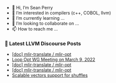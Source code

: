- 👋 Hi, I’m Sean Perry
- 👀 I’m interested in compilers (c++, COBOL, llvm)
- 🌱 I’m currently learning ...
- 💞️ I’m looking to collaborate on ...
- 📫 How to reach me ...

<!---
s66perry/s66perry is a ✨ special ✨ repository because its `README.md` (this file) appears on your GitHub profile.
You can click the Preview link to take a look at your changes.
--->
### 📕 Latest LLVM Discourse Posts

<!-- DISCOURSE-LLVM:START -->
- [[doc] mlir-translate / mlir-opt](https://discourse.llvm.org/t/doc-mlir-translate-mlir-opt/60751/6)
- [Loop Opt WG Meeting on March 9, 2022](https://discourse.llvm.org/t/loop-opt-wg-meeting-on-march-9-2022/60779/1)
- [[doc] mlir-translate / mlir-opt](https://discourse.llvm.org/t/doc-mlir-translate-mlir-opt/60751/5)
- [[doc] mlir-translate / mlir-opt](https://discourse.llvm.org/t/doc-mlir-translate-mlir-opt/60751/4)
- [Scalable vectors support for shuffles](https://discourse.llvm.org/t/scalable-vectors-support-for-shuffles/60772/1)
<!-- DISCOURSE-LLVM:END -->
